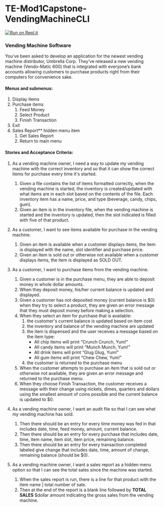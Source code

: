 # TE-Mod1Capstone-VendingMachineCLI

[![Run on Repl.it](https://repl.it/badge/github/aauel/TE-Mod1Capstone-VendingMachineCLI)](https://repl.it/github/aauel/TE-Mod1Capstone-VendingMachineCLI)

### Vending Machine Software
You’ve been asked to develop an application for the newest vending machine distributor, Umbrella Corp. They’ve released a new vending machine (Vendo-Matic 600) that is integrated with everyone’s bank accounts allowing customers to purchase products right from their computers for convenience sake. 

#### Menus and submenus: 
1. Display items 
2. Purchase items     
    1) Feed Money     
    2) Select Product     
    3) Finish Transaction 
3. Exit 
4. Sales Report** hidden menu item
    1) Get Sales Report
    2) Return to main menu
    
#### Stories and Acceptance Criteria:
1. As a vending machine owner, I need a way to update my vending machine with the correct inventory and so that it can show the correct items for purchase every time it's started.
    1. Given a file contains the list of items formatted correctly, when the vending machine is started, the inventory is created/updated with what items are in each slot based on the contents of the file. Each inventory item has a name, price, and type (beverage, candy, chips, gum).
    2. Given an item is in the inventory file, when the vending machine is started and the inventory is updated, then the slot indicated is filled with five of that product.

2. As a customer, I want to see items available for purchase in the vending machine.
    1. Given an item is available when a customer displays items, the item is displayed with the name, slot identifier and purchase price.
    2. Given an item is sold out or otherwise not available when a customer displays items, the item is displayed as SOLD OUT.

3. As a customer, I want to purchase items from the vending machine. 
    1. Given a customer is in the purchase menu, they are able to deposit money in whole dollar amounts.
    2. When they deposit money, his/her current balance is updated and displayed.
    3. Given a customer has not deposited money (current balance is $0) when they try to select a product, they are given an error message that they must deposit money before making a selection.
    4. When they select an item for purchase that is available: 
          1) the customer's current balance is updated based on item cost 
          2) the inventory and balance of the vending machine are updated 
          3) the item is dispensed and the user receives a message based on the item type:   
                - All chip items will print “Crunch Crunch, Yum!” 
                - All candy items will print “Munch Munch, Yum!” 
                - All drink items will print “Glug Glug, Yum!” 
                - All gum items will print “Chew Chew, Yum!”  
          4) the customer is returned to the purchase menu
    5. When the customer attempts to purchase an item that is sold out or otherwise not available, they are given an error message and returned to the purchase menu.
    6. When they choose Finish Transaction, the customer receives a message with their change using nickels, dimes, quarters and dollars using the smallest amount of coins possible and the current balance is updated to $0.

4. As a vending machine owner, I want an audit file so that I can see what my vending machine has sold.
    1. Then there should be an entry for every time money was fed in that includes date, time, feed money, amount, current balance.
    2. Then there should be an entry for every purchase that includes date, time, item name, item slot, item price, remaining balance.
    3. Then there should be an entry for every transaction completed labeled give change that includes date, time, amount of change, remaining balance (should be $0).
    
5. As a vending machine owner, I want a sales report as a hidden menu option so that I can see the total sales since the machine was started.
    1. When the sales report is run, there is a line for that product with the item name | total number of sale.
    2. Then at the end of the report is a blank line followed by **TOTAL SALES** $dollar amount indicating the gross sales from the vending machine.
